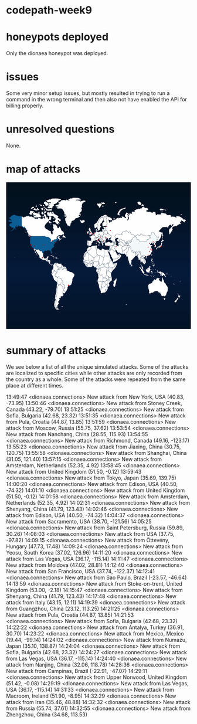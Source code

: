 # codepath-week9

# honeypots deployed

Only the dionaea honeypot was deployed.

# issues

Some very minor setup issues, but mostly resulted in trying to run a command in the wrong terminal and then also not have enabled the API for billing properly.

# unresolved questions

None.

# map of attacks

<img src="map.png" width="700" height="400" />

# summary of attacks
We see below a list of all the unique simulated attacks. Some of the attacks are localized to specific cities while other attacks are only recorded from the country as a whole. Some of the attacks were repeated from the same place at different times.


13:49:47 <dionaea.connections> New attack from New York, USA (40.83, -73.95)
13:50:46 <dionaea.connections> New attack from Stoney Creek, Canada (43.22, -79.70)
13:51:25 <dionaea.connections> New attack from Sofia, Bulgaria (42.68, 23.32)
13:51:35 <dionaea.connections> New attack from Pula, Croatia (44.87, 13.85)
13:51:59 <dionaea.connections> New attack from Moscow, Russia (55.75, 37.62)
13:53:54 <dionaea.connections> New attack from Nanchang, China (28.55, 115.93)
13:54:55 <dionaea.connections> New attack from Richmond, Canada (49.16, -123.17)
13:55:23 <dionaea.connections> New attack from Jiaxing, China (30.75, 120.75)
13:55:58 <dionaea.connections> New attack from Shanghai, China (31.05, 121.40)
13:57:15 <dionaea.connections> New attack from Amsterdam, Netherlands (52.35, 4.92)
13:58:45 <dionaea.connections> New attack from United Kingdom (51.50, -0.12)
13:59:43 <dionaea.connections> New attack from Tokyo, Japan (35.69, 139.75)
14:00:20 <dionaea.connections> New attack from Edison, USA (40.50, -74.32)
14:01:10 <dionaea.connections> New attack from United Kingdom (51.50, -0.12)
14:01:58 <dionaea.connections> New attack from Amsterdam, Netherlands (52.35, 4.92)
14:02:31 <dionaea.connections> New attack from Shenyang, China (41.79, 123.43)
14:02:46 <dionaea.connections> New attack from Edison, USA (40.50, -74.32)
14:04:37 <dionaea.connections> New attack from Sacramento, USA (38.70, -121.56)
14:05:25 <dionaea.connections> New attack from Saint Petersburg, Russia (59.89, 30.26)
14:08:03 <dionaea.connections> New attack from USA (37.75, -97.82)
14:09:15 <dionaea.connections> New attack from Öttevény, Hungary (47.73, 17.48)
14:09:24 <dionaea.connections> New attack from Yeosu, South Korea (37.02, 126.96)
14:11:20 <dionaea.connections> New attack from Las Vegas, USA (36.17, -115.14)
14:11:47 <dionaea.connections> New attack from Moldova (47.02, 28.81)
14:12:40 <dionaea.connections> New attack from San Francisco, USA (37.74, -122.37)
14:12:41 <dionaea.connections> New attack from Sao Paulo, Brazil (-23.57, -46.64)
14:13:59 <dionaea.connections> New attack from Stoke-on-trent, United Kingdom (53.00, -2.18)
14:15:47 <dionaea.connections> New attack from Shenyang, China (41.79, 123.43)
14:17:48 <dionaea.connections> New attack from Italy (43.15, 12.11)
14:19:39 <dionaea.connections> New attack from Guangzhou, China (23.12, 113.25)
14:21:25 <dionaea.connections> New attack from Pula, Croatia (44.87, 13.85)
14:21:53 <dionaea.connections> New attack from Sofia, Bulgaria (42.68, 23.32)
14:22:22 <dionaea.connections> New attack from Antalya, Turkey (36.91, 30.70)
14:23:22 <dionaea.connections> New attack from Mexico, Mexico (19.44, -99.14)
14:24:02 <dionaea.connections> New attack from Numazu, Japan (35.10, 138.87)
14:24:04 <dionaea.connections> New attack from Sofia, Bulgaria (42.68, 23.32)
14:24:27 <dionaea.connections> New attack from Las Vegas, USA (36.17, -115.14)
14:24:40 <dionaea.connections> New attack from Nanjing, China (32.06, 118.78)
14:28:36 <dionaea.connections> New attack from Campinas, Brazil (-22.91, -47.07)
14:29:11 <dionaea.connections> New attack from Upper Norwood, United Kingdom (51.42, -0.08)
14:29:19 <dionaea.connections> New attack from Las Vegas, USA (36.17, -115.14)
14:31:33 <dionaea.connections> New attack from Macroom, Ireland (51.90, -8.95)
14:32:29 <dionaea.connections> New attack from Iran (35.46, 48.88)
14:32:32 <dionaea.connections> New attack from Russia (55.74, 37.61)
14:32:55 <dionaea.connections> New attack from Zhengzhou, China (34.68, 113.53)

